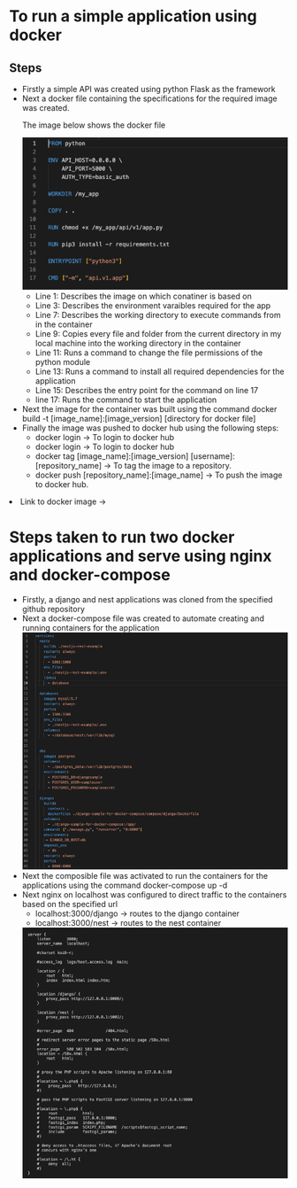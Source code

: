 <h1>To run a simple application using docker</h1>
<h2>Steps</h2>
<ul>
   <li>Firstly a simple API was created using python Flask as the framework</li>
   <li>
      Next a docker file containing the specifications for the required image was created.
      <p>The image below shows the docker file</p>
      <img src="docker_file.png" />
      <ul>
         <li>Line 1: Describes the image on which conatiner is based on</li>
         <li>Line 3: Describes the environment varaibles required for the app</li>
         <li>Line 7: Describes the working directory to execute commands from in the container</li>
         <li>Line 9: Copies every file and folder from the current directory in my local machine into the working directory in the container</li>
         <li>Line 11: Runs a command to change the file permissions of the python module</li>
         <li>Line 13: Runs a command to install all required dependencies for the application</li>
         <li>Line 15: Describes the entry point for the command on line 17</li>
         <li>line 17: Runs the command to start the application</li>
      </ul>
   </li>
   <li>Next the image for the container was built using the command <span background-color="grey">docker build -t [image_name]:[image_version] [directory for docker file]</span></li>
   <li>
      Finally the image was pushed to docker hub using the following steps:
      <ul>
         <li><span background-color="grey">docker login</span> -> To login to docker hub</li>
         <li><span background-color="grey">docker login</span> -> To login to docker hub</li>
         <li><span background-color="grey">docker tag [image_name]:[image_version] [username]:[repository_name]</span> -> To tag the image to a repository.</li>
         <li><span background-color="grey">docker push [repository_name]:[image_name]</span> -> To push the image to docker hub.</li>
      </ul>
   </li>
</ul>
<li><span background-color="grey">Link to docker image</span> -> </li>

<h1>Steps taken to run two docker applications and serve using nginx and docker-compose</h1>
<ul>
   <li>Firstly, a django and nest applications was cloned from the specified github repository</li>
   <li>
      Next a docker-compose file was created to automate creating and running containers for the application
      <img src="composefile.png" />
   </li>
   <li>Next the composible file was activated to run the containers for the applications using the command <span background-color="grey">docker-compose up -d</span></li>
   <li>
      Next nginx on localhost was configured to direct traffic to the containers based on the specified url
      <ul>
         <li>localhost:3000/django -> routes to the django container</li>
         <li>localhost:3000/nest -> routes to the nest container</li>
      </ul>
      <img src=nginx_conf.png/>
   </li>
</ul>